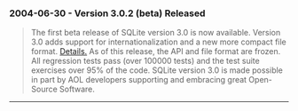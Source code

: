 ### 2004\-06\-30 \- Version 3\.0\.2 (beta) Released


> The first beta release of SQLite version 3\.0 is now available.
>  Version 3\.0 adds support for internationalization and a new
>  more compact file format.
>  [Details.](version3.html)
>  As of this release, the API and file format are frozen. All
>  regression tests pass (over 100000 tests) and the test suite
>  exercises over 95% of the code.
>  SQLite version 3\.0 is made possible in part by AOL
>  developers supporting and embracing great Open\-Source Software.



---

